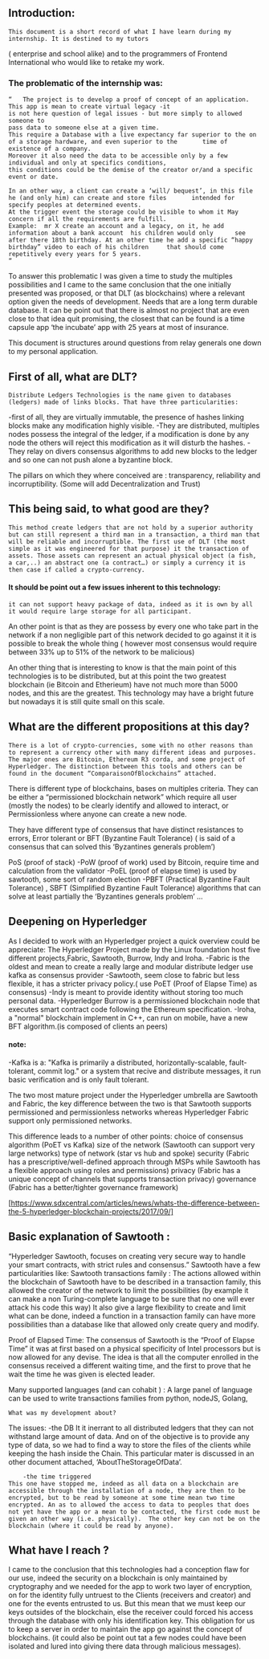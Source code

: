 
##	Introduction:
	This document is a short record of what I have learn during my internship. It is destined to my tutors
 ( enterprise and school alike) and to the programmers of Frontend International who would like to retake my work.

###	The problematic of the internship was:

	“	The project is to develop a proof of concept of an application. This app is mean to create virtual legacy -it 
	is not here question of legal issues - but more simply to allowed someone to
 	pass data to someone else at a given time.
	This require a Database with a live expectancy far superior to the on of a storage hardware, and even superior to the 		time of existence of a company. 
	Moreover it also need the data to be accessible only by a few individual and only at specifics conditions,
	this conditions could be the demise of the creator or/and a specific event or date.

	In an other way, a client can create a ‘will/ bequest’, in this file he (and only him) can create and store files 		intended for specify peoples at determined events.
	At the trigger event the storage could be visible to whom it May concern if all the requirements are fulfill.
	Example:  mr X create an account and a legacy, on it, he add information about a bank account  his children would only 		see after there 18th birthday. At an other time he add a specific “happy 	birthday” video to each of his children 	that should come repetitively every years for 5 years.
	”

To answer this problematic I was given a time to study the multiples possibilities  and I came to the same conclusion that the one initially presented was proposed, or that DLT (as blockchains) where a relevant option given the needs of development.  Needs that are a long term durable database.
It can be point out that there is almost no project that are even close to that idea quit promising, the closest that can be found is a time capsule app ‘the incubate’ app  with 25 years at most of insurance.


This document is structures around questions from relay generals one down to my personal application.



##	First of all, what are DLT?

	Distribute Ledgers Technologies is the name given to databases (ledgers) made of links blocks. That have three particularities:
-first of all, they are virtually immutable, the presence of hashes linking blocks make any modification highly visible.
-They are distributed, multiples nodes possess the integral of the ledger, if a modification is done by any node the others will reject this modification as it will disturb the hashes.
-They relay on divers consensus algorithms to add new blocks to the ledger and so one can not push alone a byzantine block.

The pillars on which they where conceived are : transparency, reliability and incorruptibility.
(Some will add Decentralization and Trust)

## This being said, to what good are they? 
	This method create ledgers that are not hold by a superior authority but can still represent a third man in a transaction, a third man that will be reliable and incorruptible. The first use of DLT (the most simple as it was engineered for that purpose) it the transaction of assets. Those assets can represent an actual physical object (a fish, a car,..) an abstract one (a contract…) or simply a currency it is then case if called a crypto-currency. 

#### It should be point out a few issues inherent to this technology:
	it can not support heavy package of data, indeed as it is own by all it would require large storage for all participant. 
An other point is that as they are possess by every one who take part in the network if a non negligible part of this network decided to go against it it is possible to break the whole thing ( however most consensus would require between 33% up to 51% of the network to be malicious)

An other thing that is interesting to know is that the main point of this technologies is to be distributed, but at this point the two greatest blockchain (ie Bitcoin and Etherieum) have not much more than 5000 nodes, and this are the greatest. This technology may have a bright future but nowadays it is still quite small on this scale. 


##	What are the different propositions at this day?

	There is a lot of crypto-currencies, some with no other reasons than to represent a currency other with many different ideas and purposes. The major ones are Bitcoin, Ethereum R3 corda, and some project of Hyperledger. The distinction between this tools and others can be found in the document “ComparaisonOfBlockchains” attached.


There is different type of blockchains, bases on multiples criteria. 
They can be either a “permissioned blockchain network” which  require all user (mostly the  nodes) to be clearly identify and allowed to interact, or Permissionless where anyone can create a new node.

They have different type of consensus that have distinct resistances to errors,
Error tolerant or
BFT (Byzantine Fault Tolerance) ( is said of a consensus that can solved this ‘Byzantines generals problem’)


PoS (proof of stack)
-PoW (proof of work) used by Bitcoin, require time and calculation from the validator
-PoEL (proof of elapse time) is used by sawtooth, some sort of random election
-PBFT (Practical Byzantine Fault Tolerance) , SBFT (Simplified Byzantine Fault Tolerance)
algorithms that can solve at least partially the ‘Byzantines generals problem’
...



##	Deepening on Hyperledger

As I decided to work with an Hyperledger project a quick overview could be appreciate:
The Hyperledger Project made by the Linux foundation host five different projects,Fabric, Sawtooth, Burrow, Indy and Iroha.
-Fabric is the oldest and mean to create a really large and modular distribute ledger use kafka as consensus provider
-Sawtooth, seem close to fabric but less flexible, it has a stricter privacy policy.( use PoET (Proof of Elapse Time) as consensus) 
-Indy is meant to provide identity without storing too much personal data.
-Hyperledger Burrow is a permissioned blockchain node that executes smart contract code following the Ethereum specification.
-Iroha, a "normal" blockchain implement in C++, can run on mobile, have a new BFT algorithm.(is composed of clients an peers)


#### note:
-Kafka is a: "Kafka is primarily a distributed, horizontally-scalable, fault-tolerant, commit log."
or a system that recive and distribute messages, it run basic verification and is only fault tolerant.

The two most mature project under the Hyperledger umbrella are Sawtooth and Fabric, the key difference between the two is that Sawtooth supports permissioned and permissionless networks whereas Hyperledger Fabric support only permissioned networks.


This difference leads to a number of other points:
    choice of consensus algorithm (PoET vs Kafka)
    size of the network (Sawtooth can support very large networks)
    type of network (star vs hub and spoke)
    security (Fabric has a prescriptive/well-defined approach through MSPs while Sawtooth has a flexible approach using roles and permissions)
    privacy (Fabric has a unique concept of channels that supports transaction privacy)
    governance (Fabric has a better/tighter governance framework)

[https://www.sdxcentral.com/articles/news/whats-the-difference-between-the-5-hyperledger-blockchain-projects/2017/09/]


##	Basic explanation of Sawtooth :

“Hyperledger Sawtooth, focuses on creating very secure way to handle your smart contracts, with strict rules and consensus.”
Sawtooth have a few particularities like:
Sawtooth transactions family :
	The actions allowed within the blockchain of Sawtooth have to be described in a transaction family, this allowed the creator of the network to limit the possibilities (by example it can make a non Turing-complete language to be sure that no one will ever attack his code this way)
It also give a large flexibility to create and limit what can be done, indeed a function in a transaction family can have more possibilities than a database like that allowed only create query and modify.

Proof of Elapsed Time:
	The consensus of Sawtooth is the “Proof of Elapse Time” it was at first based on a physical specificity of Intel processors but is now allowed for any devise. The idea is that all the computer enrolled in the consensus received a different waiting time, and the first to prove that he wait the time he was given is elected leader.

Many supported languages (and can cohabit ) :
A large panel of language can be used to write transactions families from python, nodeJS, Golang, 

	What was my development about?

The issues: 
		-the DB
	It it inerrant to all distributed ledgers that they can not withstand large amount of data. And on of the objective is to provide any type of data, so we had to find a way to store the files of the clients while keeping the hash inside the Chain. This particular mater is discussed in an other document attached, ‘AboutTheStorageOfData’.

		-the time triggered
	This one have stopped me, indeed as all data on a blockchain are accessible through the installation of a node, they are then to be encrypted, but to be read by someone at some time mean two time encrypted. An as to allowed the access to data to peoples that does not yet have the app or a mean to be contacted, the first code must be given an other way (i.e. physically).  The other key can not be on the blockchain (where it could be read by anyone).


## What have I reach ?

I came to the conclusion that this technologies had a conception flaw for our use, indeed the security on a blockchain is only maintained by cryptography and we needed for the app to work two layer of encryption, on for the identity fully untruest to the Clients (receivers and creator) and one for the events entrusted to us. But this mean that we must keep our keys outsides of the blockchain, else the receiver could forced his access through the database with only his identification key. This obligation for us to keep a server in order to maintain the app go against the concept of blockchains.
(it could also be point out tat a few nodes could have been isolated and lured into giving there data through malicious messages).


